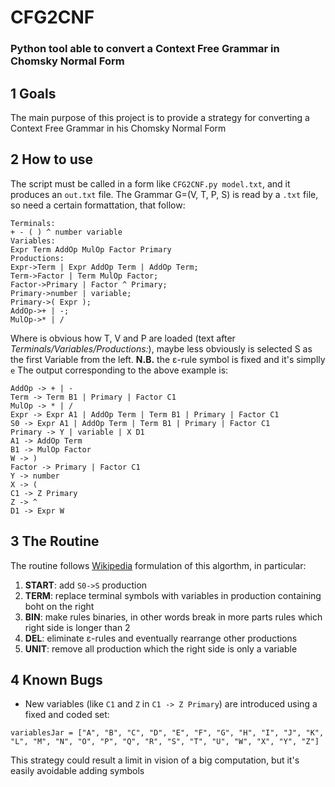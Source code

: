# CFG2CNF
### Python tool able to convert a Context Free Grammar in Chomsky Normal Form

## 1 Goals
The main purpose of this project is to provide a strategy for converting a Context Free Grammar in his Chomsky Normal Form

## 2 How to use
The script must be called in a form like ``CFG2CNF.py model.txt``, and it produces an ``out.txt`` file.
The Grammar G=(V, T, P, S) is read by a `.txt` file, so need a certain formattation, that follow:
```
Terminals:
+ - ( ) ^ number variable
Variables:
Expr Term AddOp MulOp Factor Primary
Productions:
Expr->Term | Expr AddOp Term | AddOp Term;
Term->Factor | Term MulOp Factor;
Factor->Primary | Factor ^ Primary;
Primary->number | variable;
Primary->( Expr );
AddOp->+ | -;
MulOp->* | /
```
Where is obvious how T, V and P are loaded (text after *Terminals/Variables/Productions:*), maybe less obviously is selected S as the first Variable from the left.
**N.B.** the ε-rule symbol is fixed and it's simplly ``e``
The output corresponding to the above example is:
```
AddOp -> + | -
Term -> Term B1 | Primary | Factor C1
MulOp -> * | /
Expr -> Expr A1 | AddOp Term | Term B1 | Primary | Factor C1
S0 -> Expr A1 | AddOp Term | Term B1 | Primary | Factor C1
Primary -> Y | variable | X D1
A1 -> AddOp Term
B1 -> MulOp Factor
W -> )
Factor -> Primary | Factor C1
Y -> number
X -> (
C1 -> Z Primary
Z -> ^
D1 -> Expr W
```

## 3 The Routine
The routine follows [Wikipedia](https://en.wikipedia.org/wiki/Chomsky_normal_form) formulation of this algorthm, in particular:
1. **START**: add ``S0->S`` production
2. **TERM**: replace terminal symbols with variables in production containing boht on the right
3. **BIN**: make rules binaries, in other words break in more parts rules which right side is longer than 2
4. **DEL**: eliminate ε-rules and eventually rearrange other productions
5. **UNIT**: remove all production which the right side is only a variable


## 4 Known Bugs
* New variables (like `C1` and `Z` in `C1 -> Z Primary`) are introduced using a fixed and coded set:
```
variablesJar = ["A", "B", "C", "D", "E", "F", "G", "H", "I", "J", "K", "L", "M", "N", "O", "P", "Q", "R", "S", "T", "U", "W", "X", "Y", "Z"]
```
This strategy could result a limit in vision of a big computation, but it's easily avoidable adding symbols